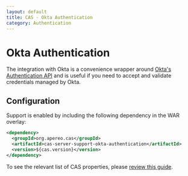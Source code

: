 ```yaml
---
layout: default
title: CAS - Okta Authentication
category: Authentication
---
```


# Okta Authentication

The integration with Okta is a convenience wrapper around [Okta's Authentication API](https://developer.okta.com/docs/api/resources/authn.html) and is useful if you need to accept and validate credentials managed by Okta.

## Configuration

Support is enabled by including the following dependency in the WAR overlay:

```xml
<dependency>
  <groupId>org.apereo.cas</groupId>
  <artifactId>cas-server-support-okta-authentication</artifactId>
  <version>${cas.version}</version>
</dependency>
```

To see the relevant list of CAS properties, please [review this guide](../configuration/Configuration-Properties.html#okta-authentication).
